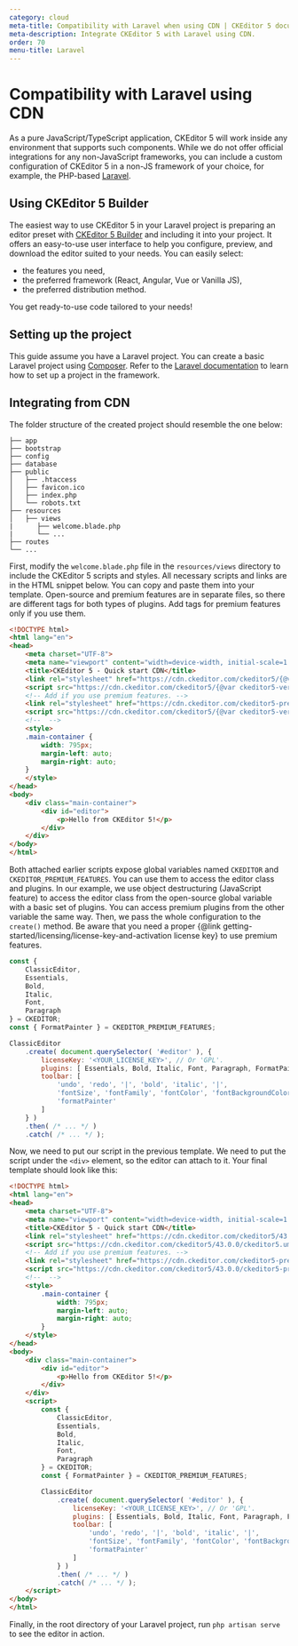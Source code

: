 ```yaml
---
category: cloud
meta-title: Compatibility with Laravel when using CDN | CKEditor 5 documentation
meta-description: Integrate CKEditor 5 with Laravel using CDN.
order: 70
menu-title: Laravel
---
```


# Compatibility with Laravel using CDN

As a pure JavaScript/TypeScript application, CKEditor&nbsp;5 will work inside any environment that supports such components. While we do not offer official integrations for any non-JavaScript frameworks, you can include a custom configuration of CKEditor&nbsp;5 in a non-JS framework of your choice, for example, the PHP-based [Laravel](https://laravel.com/).

## Using CKEditor&nbsp;5 Builder

The easiest way to use CKEditor&nbsp;5 in your Laravel project is preparing an editor preset with [CKEditor&nbsp;5 Builder](https://ckeditor.com/builder?redirect=preset) and including it into your project. It offers an easy-to-use user interface to help you configure, preview, and download the editor suited to your needs. You can easily select:

* the features you need,
* the preferred framework (React, Angular, Vue or Vanilla JS),
* the preferred distribution method.

You get ready-to-use code tailored to your needs!

## Setting up the project

This guide assume you have a Laravel project. You can create a basic Laravel project using [Composer](https://getcomposer.org/). Refer to the [Laravel documentation](https://laravel.com/docs/10.x/installation) to learn how to set up a project in the framework.

## Integrating from CDN

The folder structure of the created project should resemble the one below:

```plain
├── app
├── bootstrap
├── config
├── database
├── public
│   ├── .htaccess
│   ├── favicon.ico
│   ├── index.php
│   └── robots.txt
├── resources
│   ├── views
|      ├── welcome.blade.php
|      └── ...
├── routes
└── ...
```

First, modify the `welcome.blade.php` file in the `resources/views` directory to include the CKEditor 5 scripts and styles. All necessary scripts and links are in the HTML snippet below. You can copy and paste them into your template. Open-source and premium features are in separate files, so there are different tags for both types of plugins. Add tags for premium features only if you use them.

```html
<!DOCTYPE html>
<html lang="en">
<head>
	<meta charset="UTF-8">
	<meta name="viewport" content="width=device-width, initial-scale=1.0">
	<title>CKEditor 5 - Quick start CDN</title>
	<link rel="stylesheet" href="https://cdn.ckeditor.com/ckeditor5/{@var ckeditor5-version}/ckeditor5.css" />
	<script src="https://cdn.ckeditor.com/ckeditor5/{@var ckeditor5-version}/ckeditor5.umd.js"></script>
	<!-- Add if you use premium features. -->
	<link rel="stylesheet" href="https://cdn.ckeditor.com/ckeditor5-premium-features/{@var ckeditor5-version}/ckeditor5-premium-features.css" />
	<script src="https://cdn.ckeditor.com/ckeditor5/{@var ckeditor5-version}/ckeditor5-premium-features.umd.js"></script>
	<!--  -->
	<style>
	.main-container {
		width: 795px;
		margin-left: auto;
		margin-right: auto;
	}
    </style>
</head>
<body>
	<div class="main-container">
		<div id="editor">
			<p>Hello from CKEditor 5!</p>
		</div>
    </div>
</body>
</html>
```

Both attached earlier scripts expose global variables named `CKEDITOR` and `CKEDITOR_PREMIUM_FEATURES`. You can use them to access the editor class and plugins. In our example, we use object destructuring (JavaScript feature) to access the editor class from the open-source global variable with a basic set of plugins. You can access premium plugins from the other variable the same way. Then, we pass the whole configuration to the `create()` method. Be aware that you need a proper {@link getting-started/licensing/license-key-and-activation license key} to use premium features.

```js
const {
    ClassicEditor,
    Essentials,
    Bold,
    Italic,
    Font,
    Paragraph
} = CKEDITOR;
const { FormatPainter } = CKEDITOR_PREMIUM_FEATURES;

ClassicEditor
    .create( document.querySelector( '#editor' ), {
        licenseKey: '<YOUR_LICENSE_KEY>', // Or 'GPL'.
        plugins: [ Essentials, Bold, Italic, Font, Paragraph, FormatPainter ],
        toolbar: [
            'undo', 'redo', '|', 'bold', 'italic', '|',
            'fontSize', 'fontFamily', 'fontColor', 'fontBackgroundColor', '|',
            'formatPainter'
        ]
    } )
    .then( /* ... */ )
    .catch( /* ... */ );
```

Now, we need to put our script in the previous template. We need to put the script under the `<div>` element, so the editor can attach to it. Your final template should look like this:

```html
<!DOCTYPE html>
<html lang="en">
<head>
    <meta charset="UTF-8">
	<meta name="viewport" content="width=device-width, initial-scale=1.0">
    <title>CKEditor 5 - Quick start CDN</title>
    <link rel="stylesheet" href="https://cdn.ckeditor.com/ckeditor5/43.0.0/ckeditor5.css" />
    <script src="https://cdn.ckeditor.com/ckeditor5/43.0.0/ckeditor5.umd.js"></script>
    <!-- Add if you use premium features. -->
    <link rel="stylesheet" href="https://cdn.ckeditor.com/ckeditor5-premium-features/43.0.0/ckeditor5-premium-features.css" />
    <script src="https://cdn.ckeditor.com/ckeditor5/43.0.0/ckeditor5-premium-features.umd.js"></script>
	<!--  -->
	<style>
		.main-container {
			width: 795px;
			margin-left: auto;
			margin-right: auto;
		}
    </style>
</head>
<body>
    <div class="main-container">
		<div id="editor">
			<p>Hello from CKEditor 5!</p>
		</div>
    </div>
    <script>
        const {
			ClassicEditor,
			Essentials,
			Bold,
			Italic,
			Font,
			Paragraph
		} = CKEDITOR;
		const { FormatPainter } = CKEDITOR_PREMIUM_FEATURES;

		ClassicEditor
			.create( document.querySelector( '#editor' ), {
				licenseKey: '<YOUR_LICENSE_KEY>', // Or 'GPL'.
				plugins: [ Essentials, Bold, Italic, Font, Paragraph, FormatPainter ],
				toolbar: [
					'undo', 'redo', '|', 'bold', 'italic', '|',
					'fontSize', 'fontFamily', 'fontColor', 'fontBackgroundColor', '|',
					'formatPainter'
				]
			} )
			.then( /* ... */ )
			.catch( /* ... */ );
    </script>
</body>
</html>
```

Finally, in the root directory of your Laravel project, run `php artisan serve` to see the editor in action.
